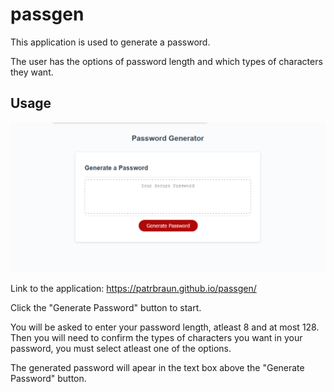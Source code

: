 # passgen

This application is used to generate a password.

The user has the options of password length and which types of characters they want.

## Usage

![Passgen screenshot](/assets/images/pass_gen_screenshot.png)

Link to the application: https://patrbraun.github.io/passgen/

Click the "Generate Password" button to start.

You will be asked to enter your password length, atleast 8 and at most 128. Then you will need to confirm the types of characters you want in your password, you must select atleast one of the options.

The generated password will apear in the text box above the "Generate Password" button.

